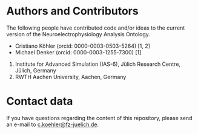 # Authors and Contributors

The following people have contributed code and/or ideas to the current version of the Neuroelectrophysiology Analysis Ontology.

* Cristiano Köhler (orcid: 0000-0003-0503-5264) [1, 2]
* Michael Denker (orcid: 0000-0003-1255-7300) [1]

1. Institute for Advanced Simulation (IAS-6), Jülich Research Centre, Jülich, Germany
2. RWTH Aachen University, Aachen, Germany

# Contact data

If you have questions regarding the content of this repository, please send an
e-mail to [c.koehler@fz-juelich.de](mailto:c.koehler@fz-juelich.de).
